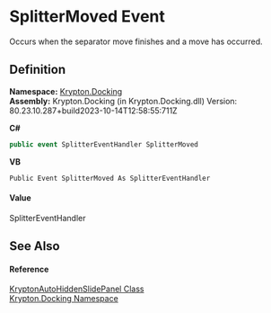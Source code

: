 # SplitterMoved Event


Occurs when the separator move finishes and a move has occurred.



## Definition
**Namespace:** <a href="98399376-cf41-9454-4b4d-4fab2ca20bc7.md">Krypton.Docking</a>  
**Assembly:** Krypton.Docking (in Krypton.Docking.dll) Version: 80.23.10.287+build2023-10-14T12:58:55:711Z

**C#**
``` C#
public event SplitterEventHandler SplitterMoved
```
**VB**
``` VB
Public Event SplitterMoved As SplitterEventHandler
```



#### Value
SplitterEventHandler

## See Also


#### Reference
<a href="4b7d7b26-febb-d627-2730-682b01ac4579.md">KryptonAutoHiddenSlidePanel Class</a>  
<a href="98399376-cf41-9454-4b4d-4fab2ca20bc7.md">Krypton.Docking Namespace</a>  
